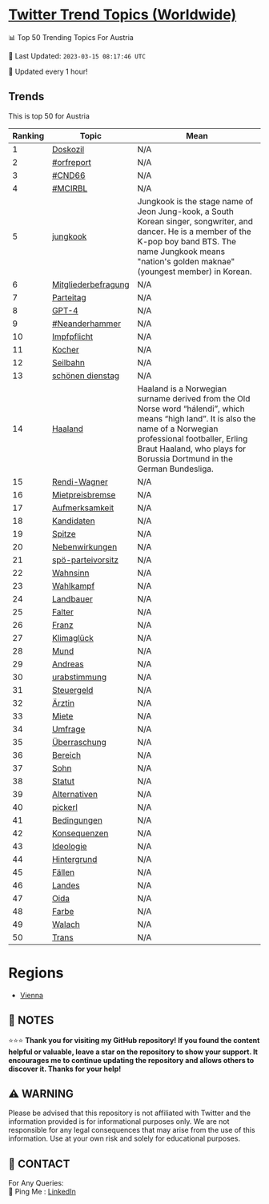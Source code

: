 [Twitter Trend Topics (Worldwide)](https://github.com/ErcinDedeoglu/Twitter-Trend-Topics)
==========


📊 Top 50 Trending Topics For Austria

📆 Last Updated: `2023-03-15 08:17:46 UTC`

🔧 Updated every 1 hour!


## Trends

This is top 50 for Austria

| Ranking | Topic | Mean |
| ------- | ------------ | ------------ |
| 1 | [Doskozil](http://twitter.com/search?q=Doskozil) | N/A |
| 2 | [#orfreport](http://twitter.com/search?q=%23orfreport) | N/A |
| 3 | [#CND66](http://twitter.com/search?q=%23CND66) | N/A |
| 4 | [#MCIRBL](http://twitter.com/search?q=%23MCIRBL) | N/A |
| 5 | [jungkook](http://twitter.com/search?q=jungkook) | Jungkook is the stage name of Jeon Jung-kook, a South Korean singer, songwriter, and dancer. He is a member of the K-pop boy band BTS. The name Jungkook means "nation's golden maknae" (youngest member) in Korean. |
| 6 | [Mitgliederbefragung](http://twitter.com/search?q=Mitgliederbefragung) | N/A |
| 7 | [Parteitag](http://twitter.com/search?q=Parteitag) | N/A |
| 8 | [GPT-4](http://twitter.com/search?q=GPT-4) | N/A |
| 9 | [#Neanderhammer](http://twitter.com/search?q=%23Neanderhammer) | N/A |
| 10 | [Impfpflicht](http://twitter.com/search?q=Impfpflicht) | N/A |
| 11 | [Kocher](http://twitter.com/search?q=Kocher) | N/A |
| 12 | [Seilbahn](http://twitter.com/search?q=Seilbahn) | N/A |
| 13 | [schönen dienstag](http://twitter.com/search?q=sch%c3%b6nen+dienstag) | N/A |
| 14 | [Haaland](http://twitter.com/search?q=Haaland) | Haaland is a Norwegian surname derived from the Old Norse word “hálendi”, which means “high land”. It is also the name of a Norwegian professional footballer, Erling Braut Haaland, who plays for Borussia Dortmund in the German Bundesliga. |
| 15 | [Rendi-Wagner](http://twitter.com/search?q=Rendi-Wagner) | N/A |
| 16 | [Mietpreisbremse](http://twitter.com/search?q=Mietpreisbremse) | N/A |
| 17 | [Aufmerksamkeit](http://twitter.com/search?q=Aufmerksamkeit) | N/A |
| 18 | [Kandidaten](http://twitter.com/search?q=Kandidaten) | N/A |
| 19 | [Spitze](http://twitter.com/search?q=Spitze) | N/A |
| 20 | [Nebenwirkungen](http://twitter.com/search?q=Nebenwirkungen) | N/A |
| 21 | [spö-parteivorsitz](http://twitter.com/search?q=sp%c3%b6-parteivorsitz) | N/A |
| 22 | [Wahnsinn](http://twitter.com/search?q=Wahnsinn) | N/A |
| 23 | [Wahlkampf](http://twitter.com/search?q=Wahlkampf) | N/A |
| 24 | [Landbauer](http://twitter.com/search?q=Landbauer) | N/A |
| 25 | [Falter](http://twitter.com/search?q=Falter) | N/A |
| 26 | [Franz](http://twitter.com/search?q=Franz) | N/A |
| 27 | [Klimaglück](http://twitter.com/search?q=Klimagl%c3%bcck) | N/A |
| 28 | [Mund](http://twitter.com/search?q=Mund) | N/A |
| 29 | [Andreas](http://twitter.com/search?q=Andreas) | N/A |
| 30 | [urabstimmung](http://twitter.com/search?q=urabstimmung) | N/A |
| 31 | [Steuergeld](http://twitter.com/search?q=Steuergeld) | N/A |
| 32 | [Ärztin](http://twitter.com/search?q=%c3%84rztin) | N/A |
| 33 | [Miete](http://twitter.com/search?q=Miete) | N/A |
| 34 | [Umfrage](http://twitter.com/search?q=Umfrage) | N/A |
| 35 | [Überraschung](http://twitter.com/search?q=%c3%9cberraschung) | N/A |
| 36 | [Bereich](http://twitter.com/search?q=Bereich) | N/A |
| 37 | [Sohn](http://twitter.com/search?q=Sohn) | N/A |
| 38 | [Statut](http://twitter.com/search?q=Statut) | N/A |
| 39 | [Alternativen](http://twitter.com/search?q=Alternativen) | N/A |
| 40 | [pickerl](http://twitter.com/search?q=pickerl) | N/A |
| 41 | [Bedingungen](http://twitter.com/search?q=Bedingungen) | N/A |
| 42 | [Konsequenzen](http://twitter.com/search?q=Konsequenzen) | N/A |
| 43 | [Ideologie](http://twitter.com/search?q=Ideologie) | N/A |
| 44 | [Hintergrund](http://twitter.com/search?q=Hintergrund) | N/A |
| 45 | [Fällen](http://twitter.com/search?q=F%c3%a4llen) | N/A |
| 46 | [Landes](http://twitter.com/search?q=Landes) | N/A |
| 47 | [Oida](http://twitter.com/search?q=Oida) | N/A |
| 48 | [Farbe](http://twitter.com/search?q=Farbe) | N/A |
| 49 | [Walach](http://twitter.com/search?q=Walach) | N/A |
| 50 | [Trans](http://twitter.com/search?q=Trans) | N/A |



# Regions

* [Vienna](</Austria/Vienna.md>)



## 📝 NOTES

⭐⭐⭐ **Thank you for visiting my GitHub repository! If you found the content helpful or valuable, leave a star on the repository to show your support. It encourages me to continue updating the repository and allows others to discover it. Thanks for your help!**


## ⚠️ WARNING

Please be advised that this repository is not affiliated with Twitter and the information provided is for informational purposes only. We are not responsible for any legal consequences that may arise from the use of this information. Use at your own risk and solely for educational purposes.


## 📨 CONTACT

 For Any Queries:  
            🏓 Ping Me : [LinkedIn](https://www.linkedin.com/in/ercindedeoglu/)
